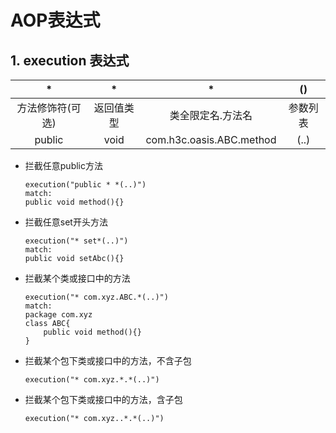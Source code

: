 # AOP表达式

## 1. execution 表达式
| * | * | * | () |
|:-:|:-:|:-:|:--:|
|方法修饰符(可选)|返回值类型|类全限定名.方法名|参数列表|
| public | void | com.h3c.oasis.ABC.method|(..)|

- 拦截任意public方法
   ```
   execution("public * *(..)")
   match:
   public void method(){}
   ```

- 拦截任意set开头方法
   ```
   execution("* set*(..)")
   match:
   public void setAbc(){}
   ```

- 拦截某个类或接口中的方法
   ```
   execution("* com.xyz.ABC.*(..)")
   match:
   package com.xyz
   class ABC{
       public void method(){}
   }
   ```

- 拦截某个包下类或接口中的方法，不含子包
   ```
   execution("* com.xyz.*.*(..)")
   ```
  
- 拦截某个包下类或接口中的方法，含子包
   ```
   execution("* com.xyz..*.*(..)")
   ```

